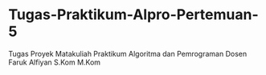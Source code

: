 # Tugas-Praktikum-Alpro-Pertemuan-5
Tugas Proyek Matakuliah Praktikum Algoritma dan Pemrograman Dosen Faruk Alfiyan S.Kom M.Kom

